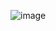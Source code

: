 ![image](https://user-images.githubusercontent.com/84760072/190934951-a76f5100-470a-469c-833a-d43a9053369a.png)
